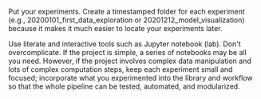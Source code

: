 Put your experiments. Create a timestamped folder for each experiment (e.g., 20200101_first_data_exploration or 20201212_model_visualization) because it makes it much easier to locate your experiments later.

Use literate and interactive tools such as Jupyter notebook (lab). Don't overcomplicate. If the project is simple, a series of notebooks may be all you need. However, if the project involves complex data manipulation and lots of complex computation steps, keep each experiment small and focused; incorporate what you experimented into the library and workflow so that the whole pipeline can be tested, automated, and modularized.